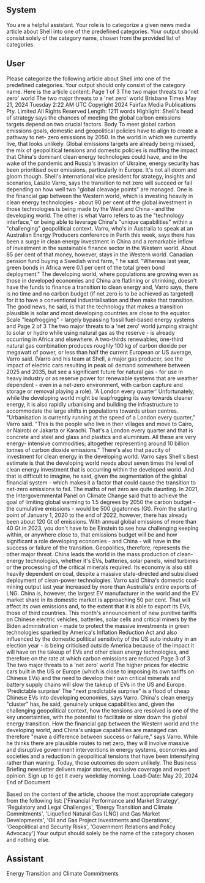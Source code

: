 ## System

You are a helpful assistant. Your role is to categorize a given news media article about Shell into one of the predefined categories. Your output should consist solely of the category name, chosen from the provided list of categories.

## User


Please categorize the following article about Shell into one of the predefined categories. 
Your output should only consist of the category name.
Here is the article content: Page 1 of 3
The two major threats to a 'net zero' world
The two major threats to a 'net zero' world
Brisbane Times
May 21, 2024 Tuesday 2:22 AM UTC
Copyright 2024 Fairfax Media Publications Pty. Limited All Rights Reserved
Length: 1211 words
Highlight: Shell's head of strategy says the chances of meeting the global carbon emissions targets depend on 
two crucial factors.
Body
To meet global carbon emissions goals, domestic and geopolitical policies have to align to create a pathway to net-
zero emissions by 2050. In the world in which we currently live, that looks unlikely.
Global emissions targets are already being missed, the mix of geopolitical tensions and domestic policies is muffling 
the impact that China's dominant clean energy technologies could have, and in the wake of the pandemic and 
Russia's invasion of Ukraine, energy security has been prioritised over emissions, particularly in Europe.
It's not all doom and gloom though. Shell's international vice president for strategy, insights and scenarios, Laszlo 
Varro, says the transition to net zero will succeed or fail depending on how well two "global cleavage points" are 
managed.
One is the financial gap between the Western world, which is investing heavily in clean energy technologies - about 
90 per cent of the global investment in those technologies is being made by the West and China - and the 
developing world.
The other is what Varro refers to as the "technology interface," or being able to leverage China's "unique 
capabilities" within a "challenging" geopolitical context.
Varro, who's in Australia to speak at an Australian Energy Producers conference in Perth this week, says there has 
been a surge in clean energy investment in China and a remarkable inflow of investment in the sustainable finance 
sector in the Western world. About 85 per cent of that money, however, stays in the Western world.
Canadian pension fund buying a Swedish wind farm, " he said. "Whereas last year, green bonds in Africa were 0.1 
per cent of the total green bond deployment."
The developing world, where populations are growing even as those in developed economies and China are 
flatlining or shrinking, doesn't have the funds to finance a transition to clean energy and, Varro says, there is no 
time and no carbon budget (if net zero is to be achieved as targeted) for it to have a conventional industrialisation 
and then make that transition.
The good news, he said, is that the technology that makes a transition plausible is solar and most developing 
countries are close to the equator. Scale "leapfrogging" - largely bypassing fossil fuel-based energy systems and 
Page 2 of 3
The two major threats to a 'net zero' world
jumping straight to solar or hydro while using natural gas as the reserve - is already occurring in Africa and 
elsewhere.
A two-thirds renewables, one-third natural gas combination produces roughly 100 kg of carbon dioxide per 
megawatt of power, or less than half the current European or US average, Varro said.
(Varro and his team at Shell, a major gas producer, see the impact of electric cars resulting in peak oil demand 
somewhere between 2025 and 2035, but see a significant future for natural gas - for use in heavy industry or as 
reserve power for renewable systems that are weather dependent - even in a net-zero environment, with carbon 
capture and storage or removal playing a role).
'A London every quarter'
Unfortunately, while the developing world might be leapfrogging its way towards cleaner energy, it is also rapidly 
urbanising and building the infrastructure to accommodate the large shifts in populations towards urban centres.
"Urbanisation is currently running at the speed of a London every quarter," Varro said.
"This is the people who live in their villages and move to Cairo, or Nairobi or Jakarta or Karachi. That's a London 
every quarter and that is concrete and steel and glass and plastics and aluminium. All these are very energy-
intensive commodities; altogether representing around 10 billion tonnes of carbon dioxide emissions."
There's also that paucity of investment for clean energy in the developing world. Varro says Shell's best estimate is 
that the developing world needs about seven times the level of clean energy investment that is occurring within the 
developed world.
And that is difficult to imagine, he said, given the segmentation of the global financial system - which makes it a 
factor that could cause the transition to net-zero emissions to fail.
The maths of net zero are quite daunting. In 2021, the Intergovernmental Panel on Climate Change said that to 
achieve the goal of limiting global warming to 1.5 degrees by 2050 the carbon budget - the cumulative emissions - 
would be 500 gigatonnes (Gt).
From the starting point of January 1, 2020 to the end of 2022, however, there has already been about 120 Gt of 
emissions. With annual global emissions of more than 40 Gt in 2023, you don't have to be Einstein to see how 
challenging keeping within, or anywhere close to, that emissions budget will be and how significant a role 
developing economies - and China - will have in the success or failure of the transition.
Geopolitics, therefore, represents the other major threat.
China leads the world in the mass production of clean-energy technologies, whether it's EVs, batteries, solar 
panels, wind turbines or the processing of the critical minerals required.
Its economy is also still heavily dependent on coal, despite a massive state-directed and subsidised deployment of 
clean-power technologies. Varro said China's domestic coal-mining output last year increased by more than 
Australia's entire exports of LNG.
China is, however, the largest EV manufacturer in the world and the EV market share in its domestic market is 
approaching 50 per cent. That will affect its own emissions and, to the extent that it is able to export its EVs, those 
of third countries.
This month's announcement of new punitive tariffs on Chinese electric vehicles, batteries, solar cells and critical 
miners by the Biden administration - made to protect the massive investments in green technologies sparked by 
America's Inflation Reduction Act and also influenced by the domestic political sensitivity of the US auto industry in 
an election year - is being criticised outside America because of the impact it will have on the takeup of EVs and 
other clean energy technologies, and therefore on the rate at which carbon emissions are reduced.Page 3 of 3
The two major threats to a 'net zero' world
The higher prices for electric cars built in the US or Europe (which is close to imposing its own tariffs on Chinese 
EVs) and the need to develop their own critical minerals and battery supply chains will slow the takeup of EVs in the 
US and Europe.
'Predictable surprise'
The "next predictable surprise" is a flood of cheap Chinese EVs into developing economies, says Varro.
China's clean energy "cluster" has, he said, genuinely unique capabilities and, given the challenging geopolitical 
context, how the tensions are resolved is one of the key uncertainties, with the potential to facilitate or slow down 
the global energy transition.
How the financial gap between the Western world and the developing world, and China's unique capabilities are 
managed can therefore "make a difference between success or failure," says Varro.
While he thinks there are plausible routes to net zero, they will involve massive and disruptive government 
interventions in energy systems, economies and societies and a reduction in geopolitical tensions that have been 
intensifying rather than waning.
Today, those outcomes do seem unlikely.
The Business Briefing newsletter delivers major stories, exclusive coverage and expert opinion. Sign up to 
get it every weekday morning.
Load-Date: May 20, 2024
End of Document

Based on the content of the article, choose the most appropriate category from the following list: ['Financial Performance and Market Strategy', 'Regulatory and Legal Challenges', 'Energy Transition and Climate Commitments', 'Liquefied Natural Gas (LNG) and Gas Market Developments', 'Oil and Gas Project Investments and Operations', 'Geopolitical and Security Risks', 'Government Relations and Policy Advocacy']
Your output should solely be the name of the category chosen and nothing else.
            

## Assistant

Energy Transition and Climate Commitments

